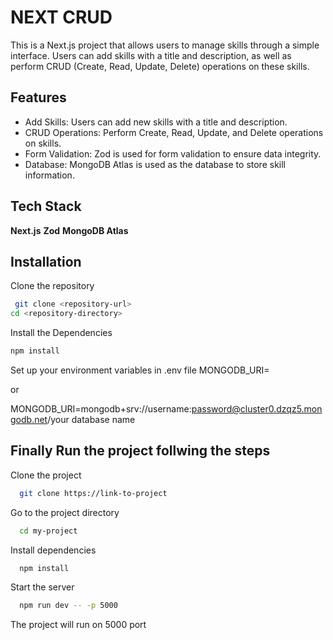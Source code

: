 
# NEXT CRUD

This is a Next.js project that allows users to manage skills through a simple interface. Users can add skills with a title and description, as well as perform CRUD (Create, Read, Update, Delete) operations on these skills.

## Features

- Add Skills: Users can add new skills with a title and description.
- CRUD Operations: Perform Create, Read, Update, and Delete operations on skills.
- Form Validation: Zod is used for form validation to ensure data integrity.
- Database: MongoDB Atlas is used as the database to store skill information.


## Tech Stack

**Next.js** **Zod** **MongoDB Atlas** 




## Installation

Clone the repository

```bash
 git clone <repository-url>
cd <repository-directory>

```
Install the Dependencies
  ```bash
 npm install
```  
Set up your environment variables in .env file
MONGODB_URI=<your-mongodb-atlas-connection-string>

or

MONGODB_URI=mongodb+srv://username:password@cluster0.dzqz5.mongodb.net/your database name

## Finally Run the project follwing the steps

Clone the project

```bash
  git clone https://link-to-project
```

Go to the project directory

```bash
  cd my-project
```

Install dependencies

```bash
  npm install
```

Start the server

```bash
  npm run dev -- -p 5000
```
The project will run on 5000 port
